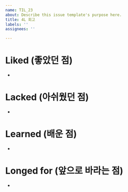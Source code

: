 ```yaml
---
name: TIL_23
about: Describe this issue template's purpose here.
title: 4L 회고
labels: ''
assignees: ''

---
```


# Liked (좋았던 점)
- 

# Lacked (아쉬웠던 점)
- 

# Learned (배운 점)
- 

# Longed for (앞으로 바라는 점)
-
